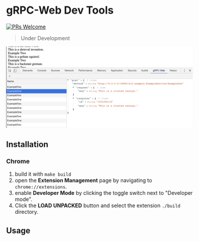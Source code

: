 # gRPC-Web Dev Tools

[![PRs Welcome](https://img.shields.io/badge/PRs-welcome-brightgreen.svg?style=flat-square)](http://makeapullrequest.com)

> Under Development

![gRPC-Web Dev Tools](screenshots/dev_tools.png)

## Installation

### Chrome

  1. build it with `make build`
  1. open the **Extension Management** page by navigating to `chrome://extensions`.
  1. enable **Developer Mode** by clicking the toggle switch next to "Developer mode".
  1. Click the **LOAD UNPACKED** button and select the extension `./build` directory.

## Usage




<!-- go get -u github.com/golang/protobuf/{proto,protoc-gen-go} -->

